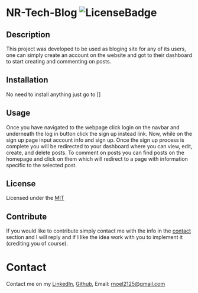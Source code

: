 # NR-Tech-Blog ![LicenseBadge](https://img.shields.io/badge/License-MIT-red.svg)
## Description
This project was developed to be used as bloging site for any of its users, one can simply create an account on the website and got to their dashboard to start creating and commenting on posts.
## Installation
No need to install anything just go to []
## Usage
Once you have navigated to the webpage click login on the navbar and underneath the log in button click the sign up instead link. Now, while on the sign up page input account info and sign up. Once the sign up process is complete you will be redirected to your dashboard where you can view, edit, create, and delete posts. To comment on posts you can find posts on the homepage and click on them which will redirect to a page with information specific to the selected post.
## License
Licensed under the [MIT](http://choosealicense.com/licenses/mit/)
## Contribute
If you would like to contribute simply contact me with the info in the [contact](#Contact) section and I will reply and if I like the idea work with you to implement it (crediting you of course).
# Contact
Contact me on my [LinkedIn](https://www.linkedin.com/in/noel-ramirez-3a7706219/), [Github](https://github.com/Namagaii), Email: rnoel2125@gmail.com